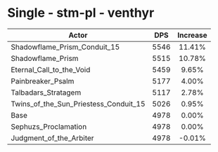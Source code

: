 # Single - stm-pl - venthyr
| Actor | DPS | Increase |
|---|:---:|:---:|
|Shadowflame_Prism_Conduit_15|5546|11.41%|
|Shadowflame_Prism|5515|10.78%|
|Eternal_Call_to_the_Void|5459|9.65%|
|Painbreaker_Psalm|5177|4.00%|
|Talbadars_Stratagem|5117|2.78%|
|Twins_of_the_Sun_Priestess_Conduit_15|5026|0.95%|
|Base|4978|0.00%|
|Sephuzs_Proclamation|4978|0.00%|
|Judgment_of_the_Arbiter|4978|-0.01%|
